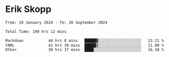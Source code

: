 # Erik Skopp
<!--START_SECTION:waka-->

```txt
From: 19 January 2024 - To: 20 September 2024

Total Time: 190 hrs 12 mins

Markdown           44 hrs 8 mins   █████▓░░░░░░░░░░░░░░░░░░░   23.21 %
YAML               41 hrs 39 mins  █████▒░░░░░░░░░░░░░░░░░░░   21.90 %
Other              30 hrs 37 mins  ████░░░░░░░░░░░░░░░░░░░░░   16.10 %
```

<!--END_SECTION:waka-->
